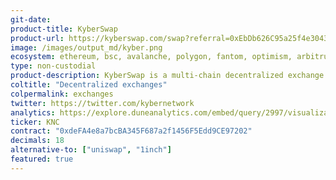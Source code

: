 ```yaml
---
git-date:
product-title: KyberSwap
product-url: https://kyberswap.com/swap?referral=0xEbDb626C95a25f4e304336b1adcAd0521a1Bdca1&fee_bip=10
image: /images/output_md/kyber.png
ecosystem: ethereum, bsc, avalanche, polygon, fantom, optimism, arbitrum, solana
type: non-custodial
product-description: KyberSwap is a multi-chain decentralized exchange (DEX) aggregator which provides traders with the best token prices by analyzing rates across over 60 DEXs across 12 chains. [Interview with Loi Luu, CEO and co-founder of Kyber Network](/kyber-network).
coltitle: "Decentralized exchanges"
colpermalink: exchanges
twitter: https://twitter.com/kybernetwork
analytics: https://explore.duneanalytics.com/embed/query/2997/visualization/5790?api_key=HHhfNvIIhiL3oc0NpRLaA7akSjHySN2a9D8tWros
ticker: KNC
contract: "0xdeFA4e8a7bcBA345F687a2f1456F5Edd9CE97202"
decimals: 18
alternative-to: ["uniswap", "1inch"]
featured: true
---
```

